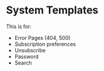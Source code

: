 # System Templates
This is for:
* Error Pages (404, 500)
* Subscription preferences
* Unsubscribe
* Password
* Search